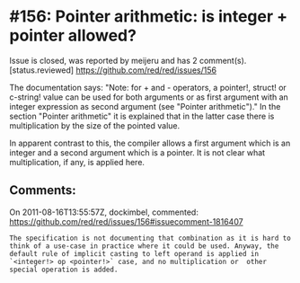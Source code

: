 
#156: Pointer arithmetic: is integer + pointer allowed?
================================================================================
Issue is closed, was reported by meijeru and has 2 comment(s).
[status.reviewed]
<https://github.com/red/red/issues/156>

The documentation says: "Note: for + and - operators, a pointer!, struct! or c-string! value can be used for both arguments or as first argument with an integer expression as second argument (see "Pointer arithmetic")." In the section "Pointer arithmetic" it is explained that in the latter case there is multiplication by the size of the pointed value.

In apparent contrast to this, the compiler allows a first argument which is an integer and a second argument which is a pointer. It is not clear what multiplication, if any, is applied here.



Comments:
--------------------------------------------------------------------------------

On 2011-08-16T13:55:57Z, dockimbel, commented:
<https://github.com/red/red/issues/156#issuecomment-1816407>

    The specification is not documenting that combination as it is hard to think of a use-case in practice where it could be used. Anyway, the default rule of implicit casting to left operand is applied in `<integer!> op <pointer!>` case, and no multiplication or  other special operation is added.

